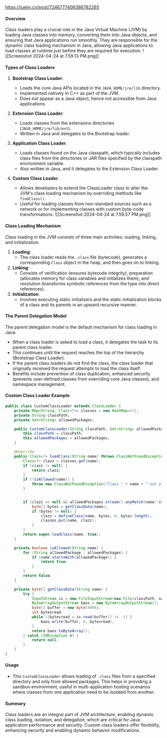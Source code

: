 https://juejin.cn/post/7246777406386782265

#### Overview
Class loaders play a crucial role in the Java Virtual Machine (JVM) by loading Java classes into memory, converting them into Java objects, and ensuring that Java applications run smoothly. They are responsible for the dynamic class loading mechanism in Java, allowing Java applications to load classes at runtime just before they are required for execution.
![[Screenshot 2024-04-24 at 7.59.13 PM.png]]
#### Types of Class Loaders
1. **Bootstrap Class Loader**:
   - Loads the core Java APIs located in the `JAVA_HOME/jre/lib` directory.
   - Implemented natively in C++ as part of the JVM.
   - Does not appear as a Java object, hence not accessible from Java applications.

2. **Extension Class Loader**:
   - Loads classes from the extensions directories (`JAVA_HOME/jre/lib/ext`).
   - Written in Java and delegates to the Bootstrap loader.

3. **Application Class Loader**:
   - Loads classes found on the Java classpath, which typically includes class files from the directories or JAR files specified by the classpath environment variable.
   - Also written in Java, and it delegates to the Extension Class Loader.

4. **Custom Class Loader**:
   - Allows developers to extend the ClassLoader class to alter the JVM's class loading mechanism by overriding methods like `findClass()`.
   - Useful for loading classes from non-standard sources such as a network or for implementing classes with custom byte-code transformations.
![[Screenshot 2024-04-24 at 7.59.57 PM.png]]
#### Class Loading Mechanism
Class loading in the JVM consists of three main activities: loading, linking, and initialization.
1. **Loading**:
   - The class loader reads the `.class` file (bytecode), generates a corresponding `Class` object in the heap, and then goes on to linking.
2. **Linking**:
   - Consists of verification (ensures bytecode integrity), preparation (allocates memory for class variables and initializes them), and resolution (transforms symbolic references from the type into direct references).
3. **Initialization**:
   - Involves executing static initializers and the static initialization blocks of a class and its parents in an upward recursive manner.
#### The Parent Delegation Model
The parent delegation model is the default mechanism for class loading in Java:
- When a class loader is asked to load a class, it delegates the task to its parent class loader.
- This continues until the request reaches the top of the hierarchy (Bootstrap Class Loader).
- If the parent class loaders do not find the class, the class loader that originally received the request attempts to load the class itself.
- Benefits include prevention of class duplication, enhanced security (prevents user-defined classes from overriding core Java classes), and namespace management.
#### Custom Class Loader Example
```java
public class CustomClassLoader extends ClassLoader {
    private Map<String, Class<?>> classes = new HashMap<>();
    private String classPath;
    private Set<String> allowedPackages;

    public CustomClassLoader(String classPath, Set<String> allowedPackages) {
        this.classPath = classPath;
        this.allowedPackages = allowedPackages;
    }

    @Override
    public Class<?> loadClass(String name) throws ClassNotFoundException {
        Class<?> clazz = classes.get(name);
		if (clazz != null) { 
			return clazz; 
		} 
		if (!isAllowed(name)) { 
			throw new ClassNotFoundException("Class " + name + " not allowed"); 
		}


        if (clazz == null && allowedPackages.stream().anyMatch(name::startsWith)) {
            byte[] bytes = getClassData(name);
            if (bytes != null) {
                clazz = defineClass(name, bytes, 0, bytes.length);
                classes.put(name, clazz);
            }
        }
        return super.loadClass(name, true);
    }

	private boolean isAllowed(String name) {
		for (String allowedPackage : allowedPackages) { 
			if (name.startsWith(allowedPackage)) { 
				return true; 
			} 
		} 
		return false; 
	}

    private byte[] getClassData(String name) {
        try {
            InputStream is = new FileInputStream(new File(classPath, name.replace('.', '/') + ".class"));
            ByteArrayOutputStream baos = new ByteArrayOutputStream();
            byte[] buffer = new byte[4096];
            int bytesread;
            while ((bytesread = is.read(buffer)) != -1) {
                baos.write(buffer, 0, bytesread);
            }
            return baos.toByteArray();
        } catch (IOException e) {
            return null;
        }
    }
}
```
#### Usage
- This `CustomClassLoader` allows loading of `.class` files from a specified directory and only from allowed packages. This helps in providing a sandbox environment, useful in multi-application hosting scenarios where classes from one application need to be isolated from another.
#### Summary
Class loaders are an integral part of JVM architecture, enabling dynamic class loading, isolation, and delegation, which are critical for Java application performance and security. Custom class loaders offer flexibility, enhancing security and enabling dynamic behavior modifications.